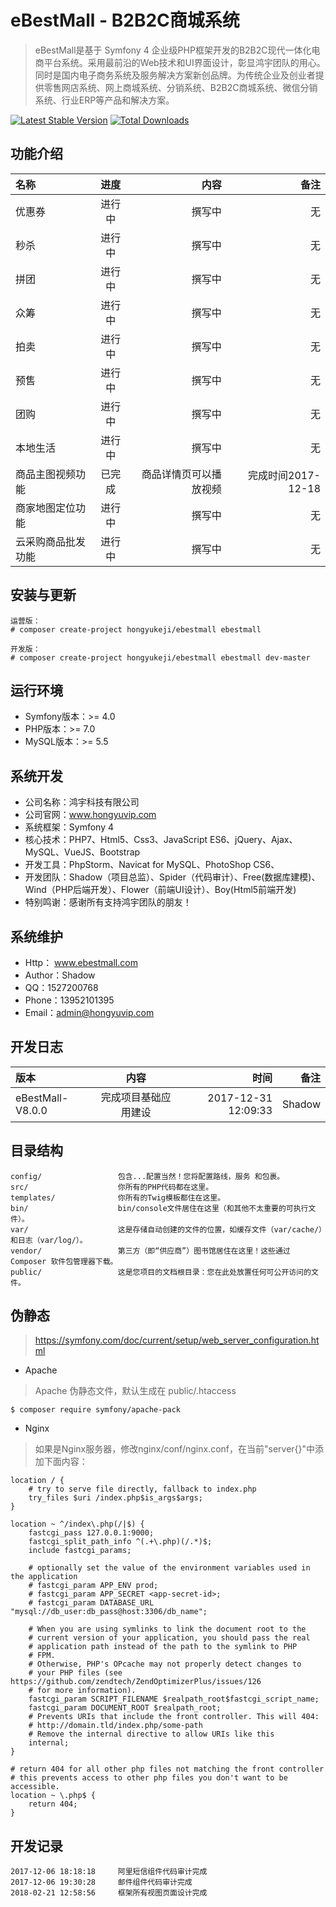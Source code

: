 eBestMall - B2B2C商城系统
===============================

> eBestMall是基于 Symfony 4 企业级PHP框架开发的B2B2C现代一体化电商平台系统。采用最前沿的Web技术和UI界面设计，彰显鸿宇团队的用心。同时是国内电子商务系统及服务解决方案新创品牌。为传统企业及创业者提供零售网店系统、网上商城系统、分销系统、B2B2C商城系统、微信分销系统、行业ERP等产品和解决方案。

[![Latest Stable Version](https://poser.pugx.org/hongyukeji/ebestmall/v/stable.png)](https://packagist.org/packages/hongyukeji/ebestmall)
[![Total Downloads](https://poser.pugx.org/hongyukeji/ebestmall/downloads.png)](https://packagist.org/packages/hongyukeji/ebestmall)

功能介绍
-------------------

名称|进度|内容|备注
:----|:-----:|-----:|-----:
优惠券|进行中|撰写中|无
秒杀|进行中|撰写中|无
拼团|进行中|撰写中|无
众筹|进行中|撰写中|无
拍卖|进行中|撰写中|无
预售|进行中|撰写中|无
团购|进行中|撰写中|无
本地生活|进行中|撰写中|无
商品主图视频功能|已完成|商品详情页可以播放视频|完成时间2017-12-18
商家地图定位功能|进行中|撰写中|无
云采购商品批发功能|进行中|撰写中|无

安装与更新
-------------------

```
运营版：
# composer create-project hongyukeji/ebestmall ebestmall

开发版：
# composer create-project hongyukeji/ebestmall ebestmall dev-master
```

运行环境
-------------------

* Symfony版本：>= 4.0
* PHP版本：>= 7.0
* MySQL版本：>= 5.5

系统开发
-------------------

* 公司名称：鸿宇科技有限公司
* 公司官网：www.hongyuvip.com
* 系统框架：Symfony 4
* 核心技术：PHP7、Html5、Css3、JavaScript ES6、jQuery、Ajax、MySQL、VueJS、Bootstrap
* 开发工具：PhpStorm、Navicat for MySQL、PhotoShop CS6、
* 开发团队：Shadow（项目总监）、Spider（代码审计）、Free(数据库建模)、Wind（PHP后端开发）、Flower（前端UI设计）、Boy(Html5前端开发)
* 特别鸣谢：感谢所有支持鸿宇团队的朋友！

系统维护
-------------------

* Http： www.ebestmall.com
* Author：Shadow
* QQ：1527200768
* Phone：13952101395
* Email：admin@hongyuvip.com

开发日志
-------------------

版本|内容|时间|备注
:----|:-----:|-----:|-----:
eBestMall-V8.0.0|完成项目基础应用建设|2017-12-31 12:09:33|Shadow

目录结构
-------------------

```
config/                 包含...配置当然！您将配置路线，服务 和包裹。
src/                    你所有的PHP代码都在这里。
templates/              你所有的Twig模板都住在这里。
bin/                    bin/console文件居住在这里（和其他不太重要的可执行文件）。
var/                    这是存储自动创建的文件的位置，如缓存文件（var/cache/）和日志（var/log/）。
vendor/                 第三方（即“供应商”）图书馆居住在这里！这些通过Composer 软件包管理器下载。
public/                 这是您项目的文档根目录：您在此处放置任何可公开访问的文件。
```

伪静态
-------------------

> https://symfony.com/doc/current/setup/web_server_configuration.html

* Apache

> Apache 伪静态文件，默认生成在 public/.htaccess

```
$ composer require symfony/apache-pack
```

* Nginx

> 如果是Nginx服务器，修改nginx/conf/nginx.conf，在当前"server{}"中添加下面内容：

```
location / {
    # try to serve file directly, fallback to index.php
    try_files $uri /index.php$is_args$args;
}

location ~ ^/index\.php(/|$) {
    fastcgi_pass 127.0.0.1:9000;
    fastcgi_split_path_info ^(.+\.php)(/.*)$;
    include fastcgi_params;

    # optionally set the value of the environment variables used in the application
    # fastcgi_param APP_ENV prod;
    # fastcgi_param APP_SECRET <app-secret-id>;
    # fastcgi_param DATABASE_URL "mysql://db_user:db_pass@host:3306/db_name";

    # When you are using symlinks to link the document root to the
    # current version of your application, you should pass the real
    # application path instead of the path to the symlink to PHP
    # FPM.
    # Otherwise, PHP's OPcache may not properly detect changes to
    # your PHP files (see https://github.com/zendtech/ZendOptimizerPlus/issues/126
    # for more information).
    fastcgi_param SCRIPT_FILENAME $realpath_root$fastcgi_script_name;
    fastcgi_param DOCUMENT_ROOT $realpath_root;
    # Prevents URIs that include the front controller. This will 404:
    # http://domain.tld/index.php/some-path
    # Remove the internal directive to allow URIs like this
    internal;
}

# return 404 for all other php files not matching the front controller
# this prevents access to other php files you don't want to be accessible.
location ~ \.php$ {
    return 404;
}
```

开发记录
-------------------
```
2017-12-06 18:18:18     阿里短信组件代码审计完成
2017-12-06 19:30:28     邮件组件代码审计完成
2018-02-21 12:58:56     框架所有视图页面设计完成
```
